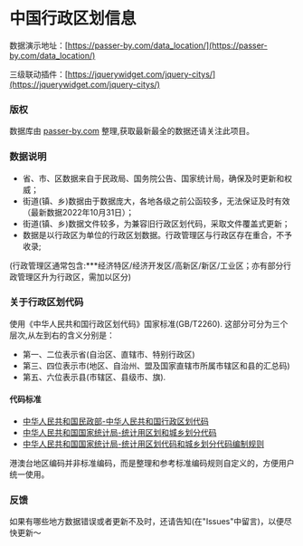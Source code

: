 # 中国行政区划信息


数据演示地址：[https://passer-by.com/data_location/](https://passer-by.com/data_location/)

三级联动插件：[https://jquerywidget.com/jquery-citys/](https://jquerywidget.com/jquery-citys/)

### 版权
数据库由 [passer-by.com](https://passer-by.com/) 整理,获取最新最全的数据还请关注此项目。

### 数据说明
- 省、市、区数据来自于民政局、国务院公告、国家统计局，确保及时更新和权威；
- 街道(镇、乡)数据由于数据庞大，各地各级之前公函较多，无法保证及时有效（最新数据2022年10月31日）；
- 街道(镇、乡)数据文件较多，为兼容旧行政区划代码，采取文件覆盖式更新；
- 数据是以行政区为单位的行政区划数据。行政管理区与行政区存在重合，不予收录;

 (行政管理区通常包含:***经济特区/经济开发区/高新区/新区/工业区；亦有部分行政管理区升为行政区，需加以区分)

### 关于行政区划代码
使用《中华人民共和国行政区划代码》国家标准(GB/T2260).
这部分可分为三个层次,从左到右的含义分别是：
- 第一、二位表示省(自治区、直辖市、特别行政区)
- 第三、四位表示市(地区、自治州、盟及国家直辖市所属市辖区和县的汇总码)
- 第五、六位表示县(市辖区、县级市、旗).

#### 代码标准
* [中华人民共和国民政部-中华人民共和国行政区划代码](https://www.mca.gov.cn/mzsj/xzqh/2022/202201xzqh.html)
* [中华人民共和国国家统计局-统计用区划和城乡划分代码](http://www.stats.gov.cn/sj/tjbz/tjyqhdmhcxhfdm/2022/index.html)
* [中华人民共和国国家统计局-统计用区划代码和城乡划分代码编制规则](http://www.stats.gov.cn/sj/tjbz/gjtjbz/202302/t20230213_1902741.html)

港澳台地区编码并非标准编码，而是整理和参考标准编码规则自定义的，方便用户统一使用。

### 反馈
如果有哪些地方数据错误或者更新不及时，还请告知(在"Issues"中留言)，以便尽快更新～

